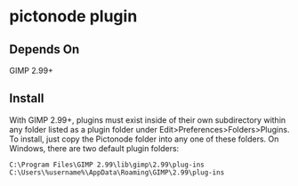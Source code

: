 # pictonode plugin

## Depends On

GIMP 2.99+

## Install

With GIMP 2.99+, plugins must exist inside of their own subdirectory within any folder listed as a plugin folder under Edit>Preferences>Folders>Plugins. To install, just copy the Pictonode folder into any one of these folders. On Windows, there are two default plugin folders:

```
C:\Program Files\GIMP 2.99\lib\gimp\2.99\plug-ins
C:\Users\%username%\AppData\Roaming\GIMP\2.99\plug-ins
```